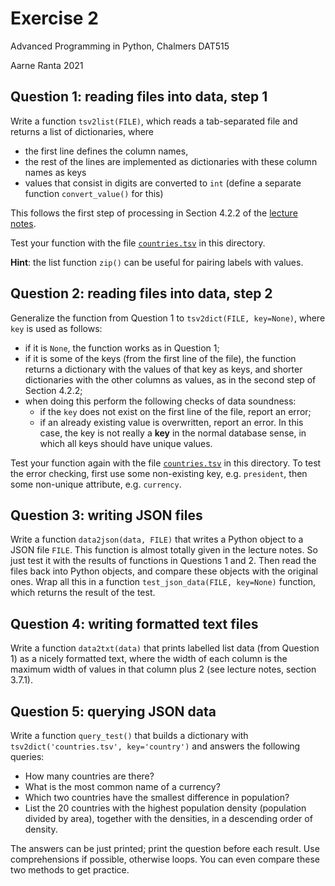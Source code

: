 # Exercise 2

Advanced Programming in Python, Chalmers DAT515

Aarne Ranta 2021

## Question 1: reading files into data, step 1

Write a function `tsv2list(FILE)`, which reads a tab-separated file and returns a list of dictionaries, where
- the first line defines the column names,
- the rest of the lines are implemented as dictionaries with these column names as keys
- values that consist in digits are converted to `int` (define a separate function `convert_value()` for this)

This follows the first step of processing in Section 4.2.2 of the [lecture notes](../../python-guide.pdf).

Test your function with the file [`countries.tsv`](./countries.tsv) in
this directory.

**Hint**: the list function `zip()` can be useful for pairing labels with values.


## Question 2: reading files into data, step 2

Generalize the function from Question 1 to `tsv2dict(FILE, key=None)`, where `key` is used as follows:

- if it is `None`, the function works as in Question 1;
- if it is some of the keys (from the first line of the file), the function returns a dictionary with the values of that key as keys, and shorter dictionaries with the other columns as values, as in the second step of Section 4.2.2;
- when doing this perform the following checks of data soundness:
  - if the `key` does not exist on the first line of the file, report an error;
  - if an already existing value is overwritten, report an error. In this case, the key is not really a **key** in the normal database sense, in which all keys should have unique values.

Test your function again with the file [`countries.tsv`](./countries.tsv) in this directory.
To test the error checking, first use some non-existing key, e.g. `president`,  then some non-unique attribute, e.g. `currency`.


## Question 3: writing JSON files

Write a function `data2json(data, FILE)` that writes a Python object to a JSON file `FILE`.
This function is almost totally given in the lecture notes.
So just test it with the results of functions in Questions 1 and 2.
Then read the files back into Python objects, and compare these objects with the original ones.
Wrap all this in a function `test_json_data(FILE, key=None)` function, which returns the result of the test.


## Question 4: writing formatted text files

Write a function `data2txt(data)` that prints labelled list data (from Question 1) as a nicely formatted text, where the width of each column is the maximum width of values in that column plus 2 (see lecture notes, section 3.7.1).


## Question 5: querying JSON data

Write a function `query_test()` that builds a dictionary with `tsv2dict('countries.tsv', key='country')` and answers the following queries:

- How many countries are there?
- What is the most common name of a currency?
- Which two countries have the smallest difference in population?
- List the 20 countries with the highest population density (population divided by area), together with the densities, in a descending order of density.


The answers can be just printed; print the question before each result.
Use comprehensions if possible, otherwise loops.
You can even compare these two methods to get practice.
